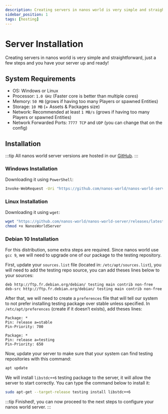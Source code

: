 ```yaml
---
description: Creating servers in nanos world is very simple and straightforward, just a few steps and you have your server up and ready!
sidebar_position: 1
tags: [hosting]
---
```


# Server Installation

Creating servers in nanos world is very simple and straightforward, just a few steps and you have your server up and ready!

## System Requirements

* OS: Windows or Linux
* Processor: `1.0 GHz` \(Faster core is better than multiple cores\)
* Memory: `50 MB` \(grows if having too many Players or spawned Entities\)
* Storage: `10 MB` \(+ Assets & Packages size\)
* Network: Recommended at least `1 MB/s` \(grows if having too many Players or spawned Entities\)
* Network Forwarded Ports: `7777 TCP` and `UDP` \(you can change that on the config\)

## Installation

:::tip
All nanos world server versions are hosted in our [GitHub](https://github.com/nanos-world/nanos-world-server/releases).
:::

### Windows Installation

Downloading it using `PowerShell`:

```bash
Invoke-WebRequest -Uri "https://github.com/nanos-world/nanos-world-server/releases/latest/download/NanosWorldServer.exe" -OutFile NanosWorldServer.exe
```

### Linux Installation

Downloading it using `wget`:

```bash
wget "https://github.com/nanos-world/nanos-world-server/releases/latest/download/NanosWorldServer"
chmod +x NanosWorldServer
```

### Debian 10 Installation

For this distribution, some extra steps are required. Since nanos world use `gcc 9`, we will need to upgrade one of our package to the testing repository.

First, update your `sources.list` file \(located in: `/etc/apt/sources.list`\), you will need to add the testing repo source, you can add theses lines below to your sources:

```text
deb http://ftp.fr.debian.org/debian/ testing main contrib non-free
deb-src http://ftp.fr.debian.org/debian/ testing main contrib non-free
```

After that, we will need to create a `preferences` file that will tell our system to not prefer installing testing package over stable unless specified. In `/etc/apt/preferences` \(create if it doesn’t exists\), add theses lines:

```text
Package: *
Pin: release a=stable
Pin-Priority: 700

Package: *
Pin: release a=testing
Pin-Priority: 650
```

Now, update your server to make sure that your system can find testing repositories with this command:

```bash
apt update
```

We will install `libstdc++6` testing package to the server, it will allow the server to start correctly. You can type the command below to install it:

```bash
sudo apt-get --target-release testing install libstdc++6
```

:::tip
Finished!, you can now proceed to the next steps to configure your nanos world server.
:::

